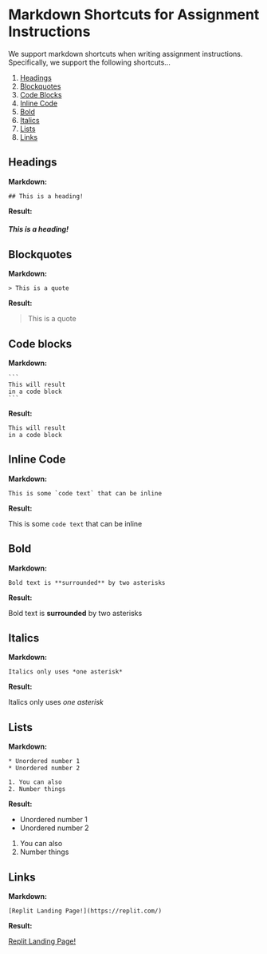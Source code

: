 # Markdown Shortcuts for Assignment Instructions

We support markdown shortcuts when writing assignment instructions.  Specifically, we support the following shortcuts...

1. [Headings](#headings)
2. [Blockquotes](#blockquotes)
3. [Code Blocks](#code-blocks)
4. [Inline Code](#inline-code)
5. [Bold](#bold)
6. [Italics](#italics)
7. [Lists](#lists)
8. [Links](#links)

## Headings

**Markdown:**

```
## This is a heading!
```

**Result:**

##### This is a heading!



## Blockquotes

**Markdown:**

```
> This is a quote
```

**Result:**

> This is a quote

## Code blocks

**Markdown:**

````
```
This will result
in a code block
```
````

**Result:**

```
This will result
in a code block
```

## Inline Code

**Markdown:**

```
This is some `code text` that can be inline
```

**Result:**

This is some `code text` that can be inline

## Bold

**Markdown:**

```
Bold text is **surrounded** by two asterisks
```

**Result:**

Bold text is **surrounded** by two asterisks

## Italics

**Markdown:**

```
Italics only uses *one asterisk*
```

**Result:**

Italics only uses *one asterisk*

## Lists

**Markdown:**

```
* Unordered number 1
* Unordered number 2

1. You can also
2. Number things
```

**Result:**

* Unordered number 1
* Unordered number 2


1. You can also
2. Number things

## Links

**Markdown:**

```
[Replit Landing Page!](https://replit.com/)
```

**Result:**

[Replit Landing Page!](https://replit.com/)
